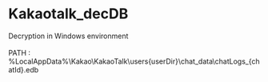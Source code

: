 # Kakaotalk_decDB
 Decryption in Windows environment<br><br>
 PATH : %LocalAppData%\Kakao\KakaoTalk\users\{userDir}\chat_data\chatLogs_{chatId}.edb
